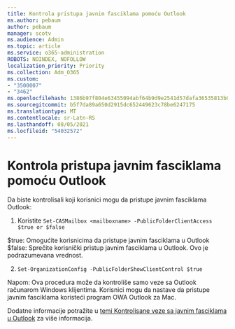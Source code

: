 ```yaml
---
title: Kontrola pristupa javnim fasciklama pomoću Outlook
ms.author: pebaum
author: pebaum
manager: scotv
ms.audience: Admin
ms.topic: article
ms.service: o365-administration
ROBOTS: NOINDEX, NOFOLLOW
localization_priority: Priority
ms.collection: Adm_O365
ms.custom:
- "3500007"
- "3462"
ms.openlocfilehash: 1386b97f804e63455094abf64b9d9e2541d57dafa36535813b0d7689e0ce2966
ms.sourcegitcommit: b5f7da89a650d2915dc652449623c78be6247175
ms.translationtype: MT
ms.contentlocale: sr-Latn-RS
ms.lasthandoff: 08/05/2021
ms.locfileid: "54032572"
---
```

# <a name="control-access-to-public-folders-using-outlook"></a>Kontrola pristupa javnim fasciklama pomoću Outlook

Da biste kontrolisali koji korisnici mogu da pristupe javnim fasciklama Outlook:

1. Koristite `Set-CASMailbox <mailboxname> -PublicFolderClientAccess $true or $false`

$true: Omogućite korisnicima da pristupe javnim fasciklama u Outlook  
$false: Sprečite korisnički pristup javnim fasciklama u Outlook. Ovo je podrazumevana vrednost.  

2. `Set-OrganizationConfig -PublicFolderShowClientControl $true`

Napom: Ova procedura može da kontroliše samo veze sa Outlook računarom Windows klijentima. Korisnici mogu da nastave da pristupe javnim fasciklama koristeći program OWA Outlook za Mac.

Dodatne informacije potražite u [temi Kontrolisane veze sa javnim fasciklama u Outlook](https://aka.ms/controlpf) za više informacija.
